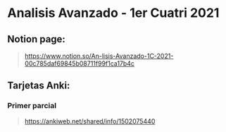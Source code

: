 # Analisis Avanzado - 1er Cuatri 2021

## Notion page: 

> https://www.notion.so/An-lisis-Avanzado-1C-2021-00c785daf69845b08711f99f1ca17b4c

## Tarjetas Anki:

### Primer parcial
> https://ankiweb.net/shared/info/1502075440
